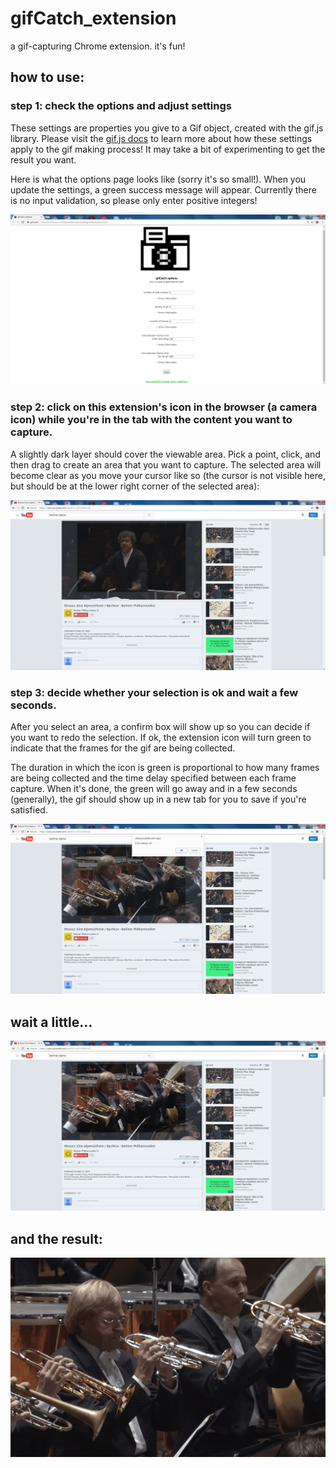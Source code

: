 # gifCatch_extension
a gif-capturing Chrome extension. it's fun!    
    
## how to use:    
### step 1: check the options and adjust settings    
These settings are properties you give to a Gif object, created with the gif.js library. Please visit the [gif.js docs](https://github.com/jnordberg/gif.js/) to learn more about how these settings apply to the gif making process! It may take a bit of experimenting to get the result you want.    
    
Here is what the options page looks like (sorry it's so small!). When you update the settings, a green success message will appear. Currently there is no input validation, so please only enter positive integers!    
    
![options page for gifCatch](/screenshots/options.png)
### step 2: click on this extension's icon in the browser (a camera icon) while you're in the tab with the content you want to capture.    
A slightly dark layer should cover the viewable area. Pick a point, click, and then drag to create an area that you want to capture. The selected area will become clear as you move your cursor like so (the cursor is not visible here, but should be at the lower right corner of the selected area):    
    
![step 2 of gifCatch](/screenshots/step1.png)   
### step 3: decide whether your selection is ok and wait a few seconds.    
After you select an area, a confirm box will show up so you can decide if you want to redo the selection. If ok, the extension icon will turn green to indicate that the frames for the gif are being collected.    

The duration in which the icon is green is proportional to how many frames are being collected and the time delay specified between each frame capture. When it's done, the green will go away and in a few seconds (generally), the gif should show up in a new tab for you to save if you're satisfied.    
    
![step 3 of gifCatch](/screenshots/step2.png)    

## wait a little...    
![step4 of gifCatch](/screenshots/step3.png)    

## and the result:    
![result of gifCatch](/screenshots/berliner%20phil%20-%20alpine%20symphony.gif)

